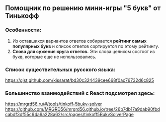 <h2>Помощник по решению мини-игры "5 букв" от Тинькофф</h2>

<h3>Особенности:</h3>
<ol>
  <li>Из оставшихся вариантов ответов собирается <b>рейтинг самых популярных букв</b> и список ответов сортируется по этому рейтингу.</li>
  <li><b>Слова для сужения круга ответов.</b> Эти слова целиком состоят из букв, которые еще не использовались.</li>
</ol>


<h3>Список существительных русского языка:</h3>

https://gist.github.com/kissarat/bd30c324439cee668f0ac76732d6c825

<h3>Большинство взаимодействий с React подсмотрел здесь:</h3>

https://mrgrd56.ru/#/tools/tinkoff-5bukv-solver
https://github.com/MRGRD56/mrgrd56.github.io/tree/26b7db17a9dab90fbdcabdf3df55c64a9a228a62/src/pages/tinkoff5BukvSolverPage  
